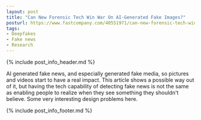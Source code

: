 ```yaml
---
layout: post
title: "Can New Forensic Tech Win War On AI-Generated Fake Images?"
posturl: https://www.fastcompany.com/40551971/can-new-forensic-tech-win-war-on-ai-generated-fake-images
tags:
- Deepfakes
- Fake news
- Research
---
```


{% include post_info_header.md %}

AI generated fake news, and especially generated fake media, so pictures and videos start to have a real impact. This article shows a possible way out of it, but having the tech capability of detecting fake news is not the same as enabling people to realize when they see something they shouldn't believe. Some very interesting design problems here.

<!--more-->
{% include post_info_footer.md %}
